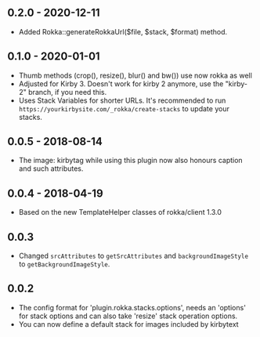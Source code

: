 ## 0.2.0 - 2020-12-11 

- Added Rokka::generateRokkaUrl($file, $stack, $format) method.

## 0.1.0 - 2020-01-01

- Thumb methods (crop(), resize(), blur() and bw()) use now rokka as well
- Adjusted for Kirby 3. Doesn't work for kirby 2 anymore, use the "kirby-2" branch, if you need this.
- Uses Stack Variables for shorter URLs. It's recommended to run `https://yourkirbysite.com/_rokka/create-stacks` to 
  update your stacks.

## 0.0.5 - 2018-08-14

- The image: kirbytag while using this plugin now also honours caption and such attributes.

## 0.0.4 - 2018-04-19

- Based on the new TemplateHelper classes of rokka/client 1.3.0

## 0.0.3

- Changed `srcAttributes` to `getSrcAttributes`  and `backgroundImageStyle` to `getBackgroundImageStyle`.

## 0.0.2

- The config format for 'plugin.rokka.stacks.options', needs an 'options' for stack options and can also take 'resize'
  stack operation options.
- You can now define a default stack for images included by kirbytext
